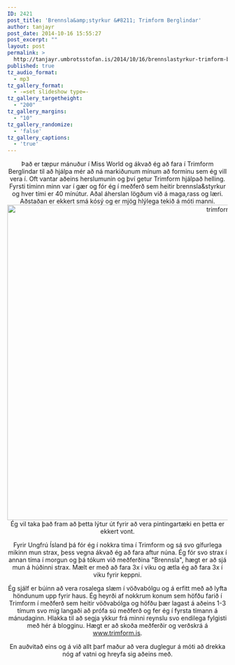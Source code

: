 ```yaml
---
ID: 2421
post_title: 'Brennsla&amp;styrkur &#8211; Trimform Berglindar'
author: tanjayr
post_date: 2014-10-16 15:55:27
post_excerpt: ""
layout: post
permalink: >
  http://tanjayr.umbrotsstofan.is/2014/10/16/brennslastyrkur-trimform-berglindar/
published: true
tz_audio_format:
  - mp3
tz_gallery_format:
  - -=set slideshow type=-
tz_gallery_targetheight:
  - "200"
tz_gallery_margins:
  - "10"
tz_gallery_randomize:
  - 'false'
tz_gallery_captions:
  - 'true'
---
```

<p style="text-align: center;">Það er tæpur mánuður í Miss World og ákvað ég að fara í Trimform Berglindar til að hjálpa mér að ná markiðunum mínum að forminu sem ég vill vera í. Oft vantar aðeins herslumunin og því getur Trimform hjálpað helling. Fyrsti tíminn minn var í gær og fór ég í meðferð sem heitir brennsla&amp;styrkur og hver tími er 40 mínútur. Aðal áherslan lögðum við á maga,rass og læri. Aðstaðan er ekkert smá kósý og er mjög hlýlega tekið á móti manni.
<img class="aligncenter wp-image-2423 size-full" src="http://www.tanjayr.com/wp-content/uploads/2014/10/trimform3.jpg" alt="trimform3" width="960" height="720" />Ég vil taka það fram að þetta lýtur út fyrir að vera pintingartæki en þetta er ekkert vont.</p>
<p style="text-align: center;">Fyrir Ungfrú Ísland þá fór ég í nokkra tíma í Trimform og sá svo gífurlega mikinn mun strax, þess vegna ákvað ég að fara aftur núna. Ég fór svo strax í annan tíma í morgun og þá tókum við meðferðina "Brennsla", hægt er að sjá mun á húðinni strax. Mælt er með að fara 3x í viku og ætla ég að fara 3x í viku fyrir keppni.</p>
<p style="text-align: center;">Ég sjálf er búinn að vera rosalega slæm í vöðvabólgu og á erfitt með að lyfta höndunum upp fyrir haus. Ég heyrði af nokkrum konum sem höfðu farið í Trimform í meðferð sem heitir vöðvabólga og höfðu þær lagast á aðeins 1-3 tímum svo mig langaði að prófa sú meðferð og fer ég í fyrsta tímann á mánudaginn. Hlakka til að segja ykkur frá minni reynslu svo endilega fylgisti með hér á blogginu. Hægt er að skoða meðferðir og verðskrá á <a title="www.trimform.is" href="www.trimform.is" target="_blank">www.trimform.is</a>.</p>
<p style="text-align: center;">En auðvitað eins og á við allt þarf maður að vera duglegur á móti að drekka nóg af vatni og hreyfa sig aðeins með.</p>